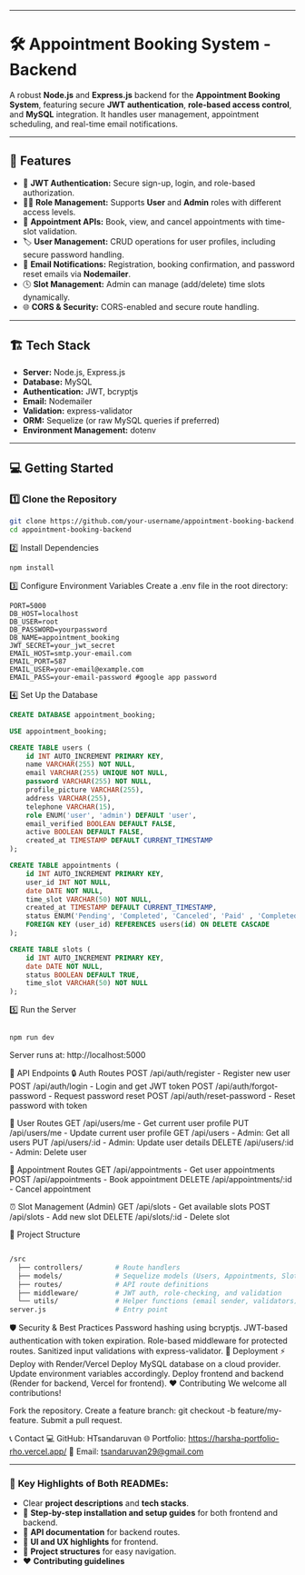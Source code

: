 
---


# 🛠️ Appointment Booking System - Backend

A robust **Node.js** and **Express.js** backend for the **Appointment Booking System**, featuring secure **JWT authentication**, **role-based access control**, and **MySQL** integration. It handles user management, appointment scheduling, and real-time email notifications.

---

## 🚀 **Features**

- 🔐 **JWT Authentication:** Secure sign-up, login, and role-based authorization.
- 🧑‍💼 **Role Management:** Supports **User** and **Admin** roles with different access levels.
- 📅 **Appointment APIs:** Book, view, and cancel appointments with time-slot validation.
- 🏷️ **User Management:** CRUD operations for user profiles, including secure password handling.
- 📧 **Email Notifications:** Registration, booking confirmation, and password reset emails via **Nodemailer**.
- 🕓 **Slot Management:** Admin can manage (add/delete) time slots dynamically.
- 🌐 **CORS & Security:** CORS-enabled and secure route handling.

---

## 🏗️ **Tech Stack**

- **Server:** Node.js, Express.js  
- **Database:** MySQL  
- **Authentication:** JWT, bcryptjs  
- **Email:** Nodemailer  
- **Validation:** express-validator  
- **ORM:** Sequelize (or raw MySQL queries if preferred)  
- **Environment Management:** dotenv

---

## 💻 **Getting Started**

### 1️⃣ **Clone the Repository**
```bash
git clone https://github.com/your-username/appointment-booking-backend.git
cd appointment-booking-backend
```

2️⃣ Install Dependencies
```bash
npm install
```
3️⃣ Configure Environment Variables
Create a .env file in the root directory:

```env
PORT=5000
DB_HOST=localhost
DB_USER=root
DB_PASSWORD=yourpassword
DB_NAME=appointment_booking
JWT_SECRET=your_jwt_secret
EMAIL_HOST=smtp.your-email.com
EMAIL_PORT=587
EMAIL_USER=your-email@example.com
EMAIL_PASS=your-email-password #google app password
```

4️⃣ Set Up the Database


```sql
CREATE DATABASE appointment_booking;

USE appointment_booking;

CREATE TABLE users (
    id INT AUTO_INCREMENT PRIMARY KEY,
    name VARCHAR(255) NOT NULL,
    email VARCHAR(255) UNIQUE NOT NULL,
    password VARCHAR(255) NOT NULL,
    profile_picture VARCHAR(255),
    address VARCHAR(255),
    telephone VARCHAR(15),
    role ENUM('user', 'admin') DEFAULT 'user',
    email_verified BOOLEAN DEFAULT FALSE,
    active BOOLEAN DEFAULT FALSE,
    created_at TIMESTAMP DEFAULT CURRENT_TIMESTAMP
);

CREATE TABLE appointments (
    id INT AUTO_INCREMENT PRIMARY KEY,
    user_id INT NOT NULL,
    date DATE NOT NULL,
    time_slot VARCHAR(50) NOT NULL,
    created_at TIMESTAMP DEFAULT CURRENT_TIMESTAMP,
    status ENUM('Pending', 'Completed', 'Canceled', 'Paid' , 'Completed') DEFAULT 'Pending',
    FOREIGN KEY (user_id) REFERENCES users(id) ON DELETE CASCADE
);

CREATE TABLE slots (
    id INT AUTO_INCREMENT PRIMARY KEY,
    date DATE NOT NULL,
    status BOOLEAN DEFAULT TRUE,
    time_slot VARCHAR(50) NOT NULL
);

```

5️⃣ Run the Server
```bash

npm run dev

```

Server runs at: http://localhost:5000

🧪 API Endpoints
🔒 Auth Routes
POST /api/auth/register - Register new user
POST /api/auth/login - Login and get JWT token
POST /api/auth/forgot-password - Request password reset
POST /api/auth/reset-password - Reset password with token

👤 User Routes
GET /api/users/me - Get current user profile
PUT /api/users/me - Update current user profile
GET /api/users - Admin: Get all users
PUT /api/users/:id - Admin: Update user details
DELETE /api/users/:id - Admin: Delete user

📅 Appointment Routes
GET /api/appointments - Get user appointments
POST /api/appointments - Book appointment
DELETE /api/appointments/:id - Cancel appointment

⏰ Slot Management (Admin)
GET /api/slots - Get available slots
POST /api/slots - Add new slot
DELETE /api/slots/:id - Delete slot

📜 Project Structure
```bash

/src
  ├── controllers/        # Route handlers
  ├── models/             # Sequelize models (Users, Appointments, Slots)
  ├── routes/             # API route definitions
  ├── middleware/         # JWT auth, role-checking, and validation
  └── utils/              # Helper functions (email sender, validators)
server.js                 # Entry point

```

🛡️ Security & Best Practices
Password hashing using bcryptjs.
JWT-based authentication with token expiration.
Role-based middleware for protected routes.
Sanitized input validations with express-validator.
🎉 Deployment
⚡ Deploy with Render/Vercel
Deploy MySQL database on a cloud provider.
Update environment variables accordingly.
Deploy frontend and backend (Render for backend, Vercel for frontend).
❤️ Contributing
We welcome all contributions!

Fork the repository.
Create a feature branch: git checkout -b feature/my-feature.
Submit a pull request.




📞 Contact
💻 GitHub: HTsandaruvan
🌐 Portfolio: https://harsha-portfolio-rho.vercel.app/
📧 Email: tsandaruvan29@gmail.com

---

### 🎯 **Key Highlights of Both READMEs:**
- Clear **project descriptions** and **tech stacks**.  
- 💾 **Step-by-step installation and setup guides** for both frontend and backend.  
- 🔐 **API documentation** for backend routes.  
- 🎨 **UI and UX highlights** for frontend.  
- 🧩 **Project structures** for easy navigation.  
- ❤️ **Contributing guidelines** 
